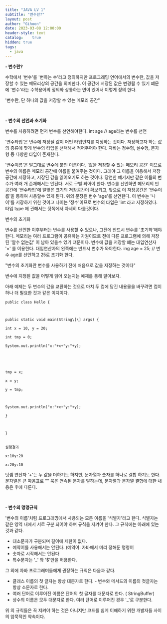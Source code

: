```yaml
---
title: "JAVA LV 1"
subtitle: "변수란?"
layout: post
author: "Gihoon"
date: 2023-03-08 12:00:00
header-style: text
catalog:    true
hidden: true
tags:
  - java
---
```


**- 변수란?**

수학에서 '변수'를 '변하는 수'라고 정의하지만 프로그래밍 언어에서의 변수란, 값을 저장할 수 있는 메모리상의 공간을 의미한다. 이 공간에 저장된 값은 변경될 수 있기 떄문에 '변수'라는 수학용어의 정의와 상통하는 면이 있어서 이렇게 정의 한다.

'변수란, 단 하나의 값을 저장할 수 있는 메모리 공간"

​

**- 변수의 선언과 초기화**

변수를 사용하려면 먼저 변수를 선언해야한다. int age // age라는 변수를 선언

'변수타입'은 변수에 저장될 값이 어떤 타입인지를 지정하는 것이다. 저장하고자 하는 값의 종류에 맞게 변수의 타입을 선택해서 적어주어야 한다. 자바는 정수형, 실수형, 문자형 등 다향한 타입이 존재한다.

'변수이름'은 말그대로 변수에 붙인 이름이다. '값을 저장할 수 있는 메모리 공간' 이므로 변수의 이름은 메모리 공간에 이름을 붙여주는 것이다. 그래야 그 이름을 이용해서 저장공간에 저장하고, 저장된 값을 읽어오기도 하는 것이다. 당연한 얘기지만 같은 이름의 변수가 여러 개 존재해서는 안된다. 서로 구별 되어야 한다. 변수를 선언하면 메모리의 빈 공간에 '변수타입'에 알맞은 크기의 저장공간이 확보되고, 앞으로 이 저장공간은 '변수이름'을 통하여 사용할수 있게 된다. 위의 문장은 변수 'age'를 선언한다. 이 변수는 '나이'를 저장하기 위한 것이고 나이는 '정수'이므로 변수의 타입은 'int 라고 지정하였다. 타입 type 에 관해서는 뒷쪽에서 자세히 다룰것이다.

변수의 초기화

변수를 선언한 이후부터는 변수를 사용할 수 있으나, 그전에 반드시 변수를 '초기화'해야한다. 메모리는 여러 프로그램이 공유하는 자원이므로 전에 다른 프로그램에 의해 저장된 '알수 없는값' 이 남아 있을수 있기 떄문이다. 변수에 값을 저장할 떄는 대입연산자 '=' 를 이용한다. 대입연산자의 왼쪽에는 반드시 변수가 와야한다. ing age = 25; // 변수 age를 선언하고 25로 초기화 한다,

"변수의 초기화란 변수를 사용하기 전에 처음으로 값을 지정하는 것이다"

변수에 지정된 값을 어떻게 읽어 오는지는 예제를 통해 알아보자.

아래 예제는 두 변수의 값을 교환하는 것으로 마치 두 컵에 담긴 내용물을 바꾸려면 컵이 하나 더 필요한 것과 같은 이치이다.

```
public class Hello {



public static void main(String\[\] args) {

int x = 10, y = 20;

int tmp = 0;

System.out.println("x:"+x+"y:"+y);

​

​

tmp = x;

x = y;

y = tmp;

​

System.out.println("x:"+x+"y:"+y);

}

​

}


실행결과

x:10y:20

x:20y:10
```

덧셈 연산자 '+'는 두 값을 더하기도 하지만, 문자열과 숫자를 하나로 결합 하기도 한다. 문자열은 큰 따옴표로 "" 묶은 연속된 문자를 말하는데, 문자열과 문자열 결합에 대한 내용은 후에 다룬다.

​

**\- 변수의 명명규칙**

'변수의 이름'처럼 프로그래밍에서 사용되는 모든 이름을 '식별자'라고 한다. 식별자는 같은 영역 내에서 서로 구분 되어야 하며 규칙을 지켜야 한다. 그 규칙에는 아래에 있는 것과 같다.

-   대소문자가 구분되며 길이에 제한이 없다.
-   예약어를 사용해서는 안된다. (예약어: 자바에서 미리 정해둔 명령어
-   숫자로 시작해서는 안된다
-   특수문자는 '\_' 와 '$'만을 허용한다.

그 외에 자바 프로그래머들에게 권장하는 규칙은 다음과 같다.

-   클래스 이름의 첫 글자는 항상 대문자로 한다. - 변수와 메서드의 이름의 첫글자는 항상 소문자로 한다.
-   여러 단어로 이루어진 이름은 단어의 첫 글자를 대문자로 한다. ( StringBuffer)
-   상수의 이름은 모두 대문자로 한다. 여러 단어로 이루어진 경우 '\_'로 구분한다.

위 의 규칙들은 꼭 지켜야 하는 것은 아니지만 코드를 쉽게 이해하기 위한 개발자들 사이의 암묵적인 약속이다.
